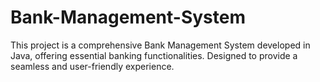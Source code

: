 # Bank-Management-System
This project is a comprehensive Bank Management System developed in Java, offering essential banking functionalities. Designed to provide a seamless and user-friendly experience.
